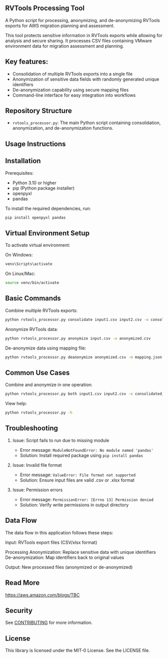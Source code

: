 ## RVTools Processing Tool

A Python script for processing, anonymizing, and de-anonymizing RVTools exports for AWS migration planning and assessment.

This tool protects sensitive information in RVTools exports while allowing for analysis and secure sharing. It processes CSV files containing VMware environment data for migration assessment and planning.

## Key features:
* Consolidation of multiple RVTools exports into a single file
* Anonymization of sensitive data fields with randomly generated unique identifiers
* De-anonymization capability using secure mapping files
* Command-line interface for easy integration into workflows

## Repository Structure
* `rvtools_processor.py`: The main Python script containing consolidation, anonymization, and de-anonymization functions.

## Usage Instructions

## Installation
Prerequisites:
* Python 3.10 or higher
* pip (Python package installer)
* openpyxl
* pandas

To install the required dependencies, run:
```bash
pip install openpyxl pandas
```

## Virtual Environment Setup
To activate virtual environment:

On Windows:
```bash
venv\Scripts\activate
```

On Linux/Mac:
```bash
source venv/bin/activate
```

## Basic Commands
Combine multiple RVTools exports:
```bash
python rvtools_processor.py consolidate input1.csv input2.csv -o consolidated.csv
```

Anonymize RVTools data:
```bash
python rvtools_processor.py anonymize input.csv -o anonymized.csv
```

De-anonymize data using mapping file:
```bash
python rvtools_processor.py deanonymize anonymized.csv -m mapping.json -o original.csv
```

## Common Use Cases
Combine and anonymize in one operation:
```bash
python rvtools_processor.py both input1.csv input2.csv -o consolidated_anonymized.csv
```

View help:
```bash
python rvtools_processor.py -h
```

## Troubleshooting
1. Issue: Script fails to run due to missing module
   - Error message: `ModuleNotFoundError: No module named 'pandas'`
   - Solution: Install required package using `pip install pandas`

2. Issue: Invalid file format
   - Error message: `ValueError: File format not supported`
   - Solution: Ensure input files are valid .csv or .xlsx format

3. Issue: Permission errors
   - Error message: `PermissionError: [Errno 13] Permission denied`
   - Solution: Verify write permissions in output directory

## Data Flow

The data flow in this application follows these steps:

Input: RVTools export files (CSV/xlsx format)

Processing
Anonymization: Replace sensitive data with unique identifiers
De-anonymization: Map identifiers back to original values

Output: New processed files (anonymized or de-anonymized)

## Read More

https://aws.amazon.com/blogs/TBC

## Security

See [CONTRIBUTING](CONTRIBUTING.md#security-issue-notifications) for more information.

## License

This library is licensed under the MIT-0 License. See the LICENSE file.
